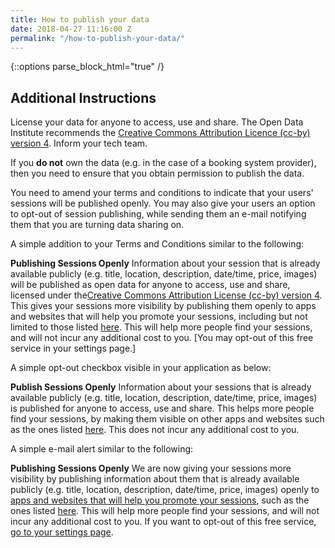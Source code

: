 ```yaml
---
title: How to publish your data
date: 2018-04-27 11:16:00 Z
permalink: "/how-to-publish-your-data/"
---
```


{::options parse_block_html="true" /}
<article class="title-row">

<h2 class="sub-heading-two">Additional Instructions</h2>

<div class="one">

License your data for anyone to access, use and share. The Open Data Institute recommends the [Creative Commons Attribution Licence (cc-by) version 4](https://creativecommons.org/licenses/by/4.0/). Inform your tech team.

If you **do not** own the data (e.g. in the case of a booking system provider), then you need to ensure that you obtain permission to publish the data.

You need to amend your terms and conditions to indicate that your users' sessions will be published openly. You may also give your users an option to opt-out of session publishing, while sending them an e-mail notifying them that you are turning data sharing on.

A simple addition to your Terms and Conditions similar to the following:

**Publishing Sessions Openly**
Information about your session that is already available publicly (e.g. title, location, description, date/time, price, images) will be published as open data for anyone to access, use and share, licensed under the[Creative Commons Attribution License (cc-by) version 4](https://creativecommons.org/licenses/by/4.0/). This gives your sessions more visibility by publishing them openly to apps and websites that will help you promote your sessions, including but not limited to those listed [here](https://www.openactive.io/pioneers.html). This will help more people find your sessions, and will not incur any additional cost to you. [You may opt-out of this free service in your settings page.\]

A simple opt-out checkbox visible in your application as below:

**Publish Sessions Openly**
Information about your sessions that is already available publicly (e.g. title, location, description, date/time, price, images) is published for anyone to access, use and share. This helps more people find your sessions, by making them visible on other apps and websites such as the ones listed [here](https://www.openactive.io/pioneers.html). This does not incur any additional cost to you.

A simple e-mail alert similar to the following:

**Publishing Sessions Openly**
We are now giving your sessions more visibility by publishing information about them that is already available publicly (e.g. title, location, description, date/time, price, images) openly to [apps and websites that will help you promote your sessions](https://www.openactive.io/pioneers.html), such as the ones listed [here](https://www.openactive.io/pioneers.html). This will help more people find your sessions, and will not incur any additional cost to you. If you want to opt-out of this free service, [go to your settings page](https://www.openactive.io/technology.html#).
</div>

</article>